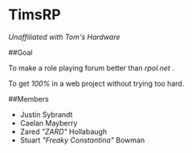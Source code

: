 # TimsRP

_Unaffiliated with Tom's Hardware_

##Goal

To make a role playing forum better than _rpol.net_ .

To get *100%* in a web project without trying too hard.

##Members

- Justin Sybrandt
- Caelan Mayberry
- Zared _"ZARD"_ Hollabaugh
- Stuart _"Freaky Constantina"_ Bowman
